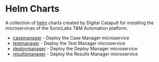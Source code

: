 # Helm Charts

A collection of [helm](https://helm.sh) charts created by Digital Catapult for installing the microservices of the SonicLabs T&M Automation platform.

* [casemanager](charts/casemanager/Chart.yaml) - Deploy the Case Manager microservice
* [testmanager](charts/testmanager/Chart.yaml) - Deploy the Test Manager microservice
* [deploymanager](charts/deploymanager/Chart.yaml) - Deploy the Deploy Manager microservice
* [resultsmanager](charts/resultsmanager/Chart.yaml) - Deploy the Results Manager microservice

